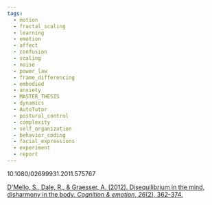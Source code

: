```yaml
---
tags:
  - motion
  - fractal_scaling
  - learning
  - emotion
  - affect
  - confusion
  - scaling
  - noise
  - power_law
  - frame_differencing
  - embodied
  - anxiety
  - MASTER_THESIS
  - dynamics
  - AutoTutor
  - postural_control
  - complexity
  - self_organization
  - behavior_coding
  - facial_expressions
  - experiment
  - report
---
```

10.1080/02699931.2011.575767

[D'Mello, S., Dale, R., & Graesser, A. (2012). Disequilibrium in the mind, disharmony in the body. _Cognition & emotion_, _26_(2), 362-374.](https://d1wqtxts1xzle7.cloudfront.net/50627425/Disequilibrium-in-the-mind-disharmony-in-the-body-libre.pdf?1480488629=&response-content-disposition=inline%3B+filename%3DDisequilibrium_in_the_mind_disharmony_in.pdf&Expires=1729448483&Signature=GwpPrhtv4YKbw1UOfts-4Inzhh8Z84HdRk-fxFZEHtlK-GFcv9LJdNCm4rKi~fEOyLrmPduPSJx2NH9eV8mHtvT-ePNEIjMXYZJWZ4gF6uNVgDkj-DZ-VV5Orb6GI3Wf-TPl-VlBdMz48ywdzS3lgkc54TSA2Iwz048QLW6jz0pY2dTgPrWx7Htrso9lbxanDXsEyPklaFaklBSH2JqLjl7Eafz7T8nEbuZc5ZI2oWsUBnr2Rq5kLQrW5rBa2uK~Vy~cYePqpQYEAO4ShQTfZ1qysTDmSfeAqo-uLr8Q0jNlj-waOn-nqF3ldgs2phc1wMemUq4LGEriFglyKbSzMg__&Key-Pair-Id=APKAJLOHF5GGSLRBV4ZA)